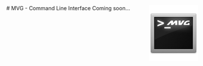 <img src="resources/readme.logo.png" align="right" />
# MVG - Command Line Interface
Coming soon...
